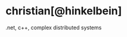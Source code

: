 # christian[@hinkelbein]

.net, c++, complex distributed systems
<!---
hinkelbein/hinkelbein is a ✨ special ✨ repository because its `README.md` (this file) appears on your GitHub profile.
You can click the Preview link to take a look at your changes.
--->

